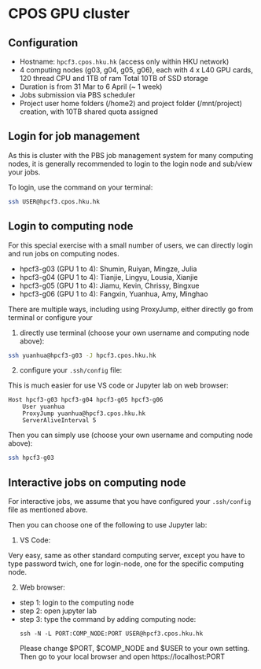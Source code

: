 # CPOS GPU cluster

## Configuration
- Hostname: `hpcf3.cpos.hku.hk` (access only within HKU network)
- 4 computing nodes (g03, g04, g05, g06), each with 4 x L40 GPU cards, 120 thread CPU and 1TB of ram Total 10TB of SSD storage
- Duration is from 31 Mar to 6 April (~ 1 week)
- Jobs submission via PBS scheduler
- Project user home folders (/home2) and project folder (/mnt/project) creation,  with 10TB shared quota assigned

## Login for job management
As this is cluster with the PBS job management system for many computing nodes, 
it is generally recommended to login to the login node and sub/view your jobs.

To login, use the command on your terminal:

```bash 
ssh USER@hpcf3.cpos.hku.hk
```

## Login to computing node
For this special exercise with a small number of users, we can directly login 
and run jobs on computing nodes.

- hpcf3-g03 (GPU 1 to 4): Shumin, Ruiyan, Mingze, Julia
- hpcf3-g04 (GPU 1 to 4): Tianjie, Lingyu, Lousia, Xianjie
- hpcf3-g05 (GPU 1 to 4): Jiamu, Kevin, Chrissy, Bingxue
- hpcf3-g06 (GPU 1 to 4): Fangxin, Yuanhua, Amy, Minghao 

There are multiple ways, including using ProxyJump, either directly go from 
terminal or configure your 

1. directly use terminal (choose your own username and computing node above):

```bash
ssh yuanhua@hpcf3-g03 -J hpcf3.cpos.hku.hk
```

2. configure your `.ssh/config` file:

This is much easier for use VS code or Jupyter lab on web browser:
```
Host hpcf3-g03 hpcf3-g04 hpcf3-g05 hpcf3-g06
    User yuanhua
    ProxyJump yuanhua@hpcf3.cpos.hku.hk
    ServerAliveInterval 5
```

Then you can simply use (choose your own username and computing node above):

```bash
ssh hpcf3-g03
```

## Interactive jobs on computing node

For interactive jobs, we assume that you have configured your `.ssh/config` file 
as mentioned above.

Then you can choose one of the following to use Jupyter lab:

1. VS Code:

Very easy, same as other standard computing server, except you have to type 
password twich, one for login-node, one for the specific computing node.

2. Web browser:

- step 1: login to the computing node
- step 2: open jupyter lab
- step 3: type the command by adding computing node:
  ```
  ssh -N -L PORT:COMP_NODE:PORT USER@hpcf3.cpos.hku.hk
  ```
  Please change $PORT, $COMP_NODE and $USER to your own setting. Then go to your
  local browser and open https://localhost:PORT

